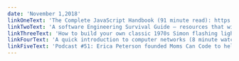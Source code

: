 ```yaml
---
date: 'November 1,2018'
linkOneText: 'The Complete JavaScript Handbook (91 minute read): https://medium.freecodecamp.org/f26b2c71719c'
linkTwoText: 'A software Engineering Survival Guide — resources that will help you at the beginning of your career (11 minute read): https://medium.freecodecamp.org/fe3eafb47166'
linkThreeText: 'How to build your own classic 1970s Simon flashing light game using JavaScript (1 hour watch): https://www.freecodecamp.org/n/s1M0ntu70'
linkFourText: 'A quick introduction to computer networks (8 minute watch): https://www.freecodecamp.org/n/n3tW0rk88'
linkFiveText: 'Podcast #51: Erica Peterson founded Moms Can Code to help mothers learn to code so they can embark on new careers. She has a ton of helpful advice. (70 minute listen in your Apple Podcasts app, or right here in your browser): https://www.freecodecamp.org/n/jdigPOM2d'
---
```

